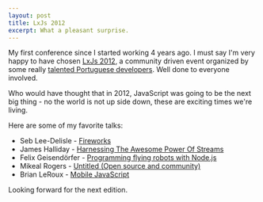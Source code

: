 ```yaml
---
layout: post
title: LxJs 2012
excerpt: What a pleasant surprise.
---
```


My first conference since I started working 4 years ago. 
I must say I'm very happy to have chosen [LxJs 2012](http://2012.lxjs.org/), a community driven event organized by some really [talented Portuguese developers](http://2012.lxjs.org/#/contacts). Well done to everyone involved.

Who would have thought that in 2012, JavaScript was going to be the next big thing - no the world is not up side down, these are exciting times we're living.

Here are some of my favorite talks:

- Seb Lee-Delisle - [Fireworks](http://www.youtube.com/watch?v=oR9hhcP2ArU&feature=plcp)
- James Halliday - [Harnessing The Awesome Power Of Streams](http://www.youtube.com/watch?v=lQAV3bPOYHo&feature=relmfu)
- Felix Geisendörfer - [Programming flying robots with Node.js](http://www.youtube.com/watch?v=jl5v3bsMH_E&feature=relmfu)
- Mikeal Rogers - [Untitled (Open source and community)](http://www.youtube.com/watch?v=GaqxIMLLOu8&feature=relmfu)
- Brian LeRoux - [Mobile JavaScript](http://www.youtube.com/watch?v=lObZbhhTq5E&feature=relmfu)

Looking forward for the next edition.